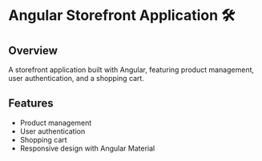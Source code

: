 # Angular Storefront Application 🛠️ 

## Overview
A storefront application built with Angular, featuring product management, user authentication, and a shopping cart.

## Features
- Product management
- User authentication
- Shopping cart
- Responsive design with Angular Material

